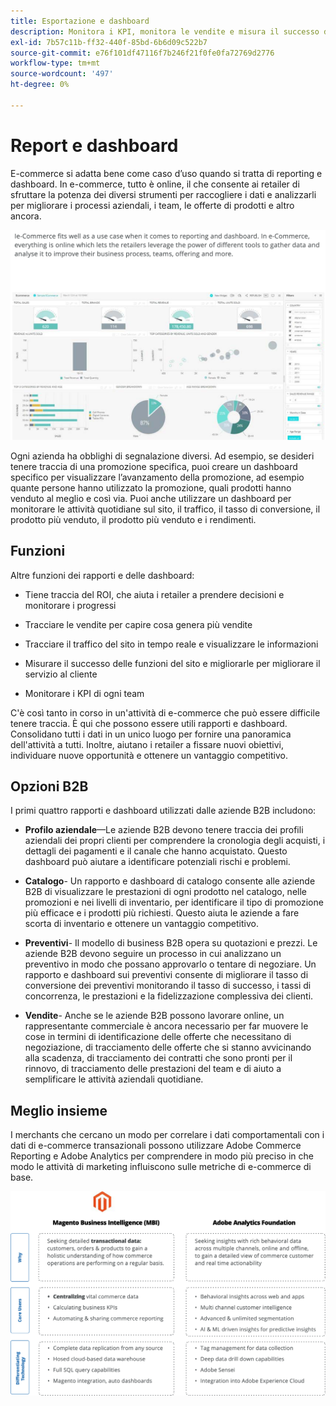```yaml
---
title: Esportazione e dashboard
description: Monitora i KPI, monitora le vendite e misura il successo del tuo sito di e-commerce con report e dashboard.
exl-id: 7b57c11b-ff32-440f-85bd-6b6d09c522b7
source-git-commit: e76f101df47116f7b246f21f0fe0fa72769d2776
workflow-type: tm+mt
source-wordcount: '497'
ht-degree: 0%

---
```


# Report e dashboard

E-commerce si adatta bene come caso d’uso quando si tratta di reporting e dashboard. In e-commerce, tutto è online, il che consente ai retailer di sfruttare la potenza dei diversi strumenti per raccogliere i dati e analizzarli per migliorare i processi aziendali, i team, le offerte di prodotti e altro ancora.

![Esempio del dashboard di reporting](../../assets/playbooks/dashboard-example.png)

Ogni azienda ha obblighi di segnalazione diversi. Ad esempio, se desideri tenere traccia di una promozione specifica, puoi creare un dashboard specifico per visualizzare l’avanzamento della promozione, ad esempio quante persone hanno utilizzato la promozione, quali prodotti hanno venduto al meglio e così via. Puoi anche utilizzare un dashboard per monitorare le attività quotidiane sul sito, il traffico, il tasso di conversione, il prodotto più venduto, il prodotto più venduto e i rendimenti.

## Funzioni

Altre funzioni dei rapporti e delle dashboard:

- Tiene traccia del ROI, che aiuta i retailer a prendere decisioni e monitorare i progressi

- Tracciare le vendite per capire cosa genera più vendite

- Tracciare il traffico del sito in tempo reale e visualizzare le informazioni

- Misurare il successo delle funzioni del sito e migliorarle per migliorare il servizio al cliente

- Monitorare i KPI di ogni team

C&#39;è così tanto in corso in un&#39;attività di e-commerce che può essere difficile tenere traccia. È qui che possono essere utili rapporti e dashboard. Consolidano tutti i dati in un unico luogo per fornire una panoramica dell&#39;attività a tutti. Inoltre, aiutano i retailer a fissare nuovi obiettivi, individuare nuove opportunità e ottenere un vantaggio competitivo.

## Opzioni B2B

I primi quattro rapporti e dashboard utilizzati dalle aziende B2B includono:

- **Profilo aziendale**—Le aziende B2B devono tenere traccia dei profili aziendali dei propri clienti per comprendere la cronologia degli acquisti, i dettagli dei pagamenti e il canale che hanno acquistato. Questo dashboard può aiutare a identificare potenziali rischi e problemi.

- **Catalogo**- Un rapporto e dashboard di catalogo consente alle aziende B2B di visualizzare le prestazioni di ogni prodotto nel catalogo, nelle promozioni e nei livelli di inventario, per identificare il tipo di promozione più efficace e i prodotti più richiesti. Questo aiuta le aziende a fare scorta di inventario e ottenere un vantaggio competitivo.

- **Preventivi**- Il modello di business B2B opera su quotazioni e prezzi. Le aziende B2B devono seguire un processo in cui analizzano un preventivo in modo che possano approvarlo o tentare di negoziare. Un rapporto e dashboard sui preventivi consente di migliorare il tasso di conversione dei preventivi monitorando il tasso di successo, i tassi di concorrenza, le prestazioni e la fidelizzazione complessiva dei clienti.

- **Vendite**- Anche se le aziende B2B possono lavorare online, un rappresentante commerciale è ancora necessario per far muovere le cose in termini di identificazione delle offerte che necessitano di negoziazione, di tracciamento delle offerte che si stanno avvicinando alla scadenza, di tracciamento dei contratti che sono pronti per il rinnovo, di tracciamento delle prestazioni del team e di aiuto a semplificare le attività aziendali quotidiane.

## Meglio insieme

I merchants che cercano un modo per correlare i dati comportamentali con i dati di e-commerce transazionali possono utilizzare Adobe Commerce Reporting e Adobe Analytics per comprendere in modo più preciso in che modo le attività di marketing influiscono sulle metriche di e-commerce di base.

![Diagramma di reporting](../../assets/playbooks/reporting-diagram.png)
